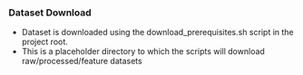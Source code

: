 ### Dataset Download
- Dataset is downloaded using the download_prerequisites.sh script in the project root. 
- This is a placeholder directory to which the scripts will download raw/processed/feature datasets 
